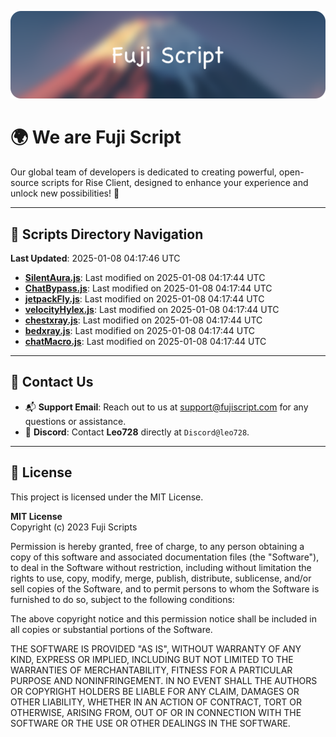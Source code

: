 ![Banner](.github/b.webp)

# 🌍 **We are Fuji Script**

Our global team of developers is dedicated to creating powerful, open-source scripts for Rise Client, designed to enhance your experience and unlock new possibilities! 🌟

---
<!-- SCRIPTS_NAVIGATION_START -->
## 📂 **Scripts Directory Navigation**

**Last Updated**: 2025-01-08 04:17:46 UTC

- **[SilentAura.js](scripts/SilentAura.js)**: Last modified on 2025-01-08 04:17:44 UTC
- **[ChatBypass.js](scripts/ChatBypass.js)**: Last modified on 2025-01-08 04:17:44 UTC
- **[jetpackFly.js](scripts/jetpackFly.js)**: Last modified on 2025-01-08 04:17:44 UTC
- **[velocityHylex.js](scripts/velocityHylex.js)**: Last modified on 2025-01-08 04:17:44 UTC
- **[chestxray.js](scripts/chestxray.js)**: Last modified on 2025-01-08 04:17:44 UTC
- **[bedxray.js](scripts/bedxray.js)**: Last modified on 2025-01-08 04:17:44 UTC
- **[chatMacro.js](scripts/chatMacro.js)**: Last modified on 2025-01-08 04:17:44 UTC

<!-- SCRIPTS_NAVIGATION_END -->

---

## 💬 **Contact Us**  
- 📬 **Support Email**: Reach out to us at [support@fujiscript.com](mailto:support@fujiscript.com) for any questions or assistance.  
- 💬 **Discord**: Contact **Leo728** directly at `Discord@leo728`.

---

## 📜 **License**

This project is licensed under the MIT License.  

**MIT License**  
Copyright (c) 2023 Fuji Scripts  

Permission is hereby granted, free of charge, to any person obtaining a copy of this software and associated documentation files (the "Software"), to deal in the Software without restriction, including without limitation the rights to use, copy, modify, merge, publish, distribute, sublicense, and/or sell copies of the Software, and to permit persons to whom the Software is furnished to do so, subject to the following conditions:  

The above copyright notice and this permission notice shall be included in all copies or substantial portions of the Software.  

THE SOFTWARE IS PROVIDED "AS IS", WITHOUT WARRANTY OF ANY KIND, EXPRESS OR IMPLIED, INCLUDING BUT NOT LIMITED TO THE WARRANTIES OF MERCHANTABILITY, FITNESS FOR A PARTICULAR PURPOSE AND NONINFRINGEMENT. IN NO EVENT SHALL THE AUTHORS OR COPYRIGHT HOLDERS BE LIABLE FOR ANY CLAIM, DAMAGES OR OTHER LIABILITY, WHETHER IN AN ACTION OF CONTRACT, TORT OR OTHERWISE, ARISING FROM, OUT OF OR IN CONNECTION WITH THE SOFTWARE OR THE USE OR OTHER DEALINGS IN THE SOFTWARE.  
